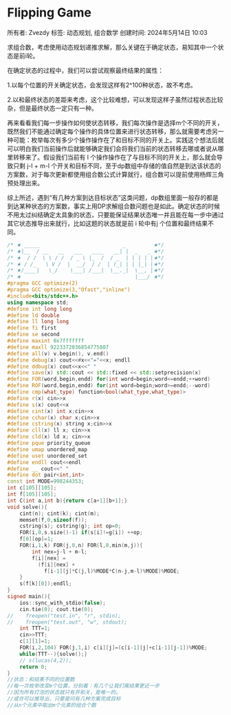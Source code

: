 # Flipping Game

所有者: Zvezdy
标签: 动态规划, 组合数学
创建时间: 2024年5月14日 10:03

求组合数，考虑使用动态规划递推求解，那么关键在于确定状态，易知其中一个状态是前i轮。

在确定状态的过程中，我们可以尝试观察最终结果的属性：

1.以每个位置的开关确定状态，会发现这样有2^100种状态，故不考虑。

2.以和最终状态的差距来考虑，这个比较难想，可以发现这样子虽然过程状态比较杂，但是最终状态一定只有一种。

再来看看我们每一步操作如何使状态转移，我们每次操作是选择m个不同的开关，既然我们不能通过确定每个操作的具体位置来进行状态转移，那么就需要考虑另一种可能：枚举每次有多少个操作操作在了和目标不同的开关上。实践这个想法后就可以明白我们当前操作后就能够确定我们会将我们当前的状态转移去哪或者说从哪里转移来了。假设我们当前有 l 个操作操作在了与目标不同的开关上，那么就会导致只剩 j-l + m-l 个开关和目标不同，至于dp数组中存储的值自然是到达该状态的方案数，对于每次更新都使用组合数公式计算就行，组合数可以提前使用杨辉三角预处理出来。

综上所述，遇到“有几种方案到达目标状态”这类问题，dp数组里面一般存的都是到达某种状态的方案数，事实上用DP求解组合数问题也是如此。确定状态的时候不用太过纠结确定太具象的状态，只要能保证结果状态唯一并且能在每一步中通过其它状态推导出来就行，比如这题的状态就是前 i 轮中有j 个位置和最终结果不同。

```cpp
/* ★ _____                           _         ★*/
/* ★|__  / __   __   ___   ____   __| |  _   _ ★*/
/* ★  / /  \ \ / /  / _ \ |_  /  / _  | | | | |★*/
/* ★ / /_   \ V /  |  __/  / /  | (_| | | |_| |★*/
/* ★/____|   \_/    \___| /___|  \__._|  \__, |★*/
/* ★                                     |___/ ★*/
#pragma GCC optimize(2)
#pragma GCC optimize(3,"Ofast","inline")
#include<bits/stdc++.h>
using namespace std;
#define int long long
#define ld double
#define ll long long
#define fi first
#define se second
#define maxint 0x7fffffff
#define maxll 9223372036854775807
#define all(v) v.begin(), v.end()
#define debug(x) cout<<#x<<"="<<x; endll
#define ddbug(x) cout<<x<<" "
#define save(x) std::cout << std::fixed << std::setprecision(x)
#define FOR(word,begin,endd) for(int word=begin;word<=endd;++word)
#define ROF(word,begin,endd) for(int word=begin;word>=endd;--word)
#define cmp(what_type) function<bool(what_type,what_type)>
#define r(x) cin>>x
#define s(x) cout<<x
#define cint(x) int x;cin>>x
#define cchar(x) char x;cin>>x
#define cstring(x) string x;cin>>x
#define cll(x) ll x; cin>>x
#define cld(x) ld x; cin>>x
#define pque priority_queue
#define umap unordered_map
#define uset unordered_set
#define endll cout<<endl
#define __ cout<<" "
#define dot pair<int,int>
const int MODE=998244353;
int c[105][105];
int f[105][105];
int C(int a,int b){return c[a+1][b+1];}
void solve(){
    cint(n); cint(k); cint(m);
    memset(f,0,sizeof(f));
    cstring(s); cstring(g); int op=0;
    FOR(i,0,s.size()-1) if(s[i]!=g[i]) ++op;
    f[0][op]=1;
    FOR(i,1,k) FOR(j,0,n) FOR(l,0,min(m,j)){
        int nex=j-l + m-l;
        f[i][nex] =
          (f[i][nex] +
            f[i-1][j]*C(j,l)%MODE*C(n-j,m-l)%MODE)%MODE;
    }
    s(f[k][0]);endll;
}
signed main(){
    ios::sync_with_stdio(false);
    cin.tie(0); cout.tie(0);
//    freopen("test.in", "r", stdin);
//    freopen("test.out", "w", stdout);
    int TTT=1; 
    cin>>TTT;
    c[1][1]=1;
    FOR(i,2,104) FOR(j,1,i) c[i][j]=(c[i-1][j]+c[i-1][j-1])%MODE;
    while(TTT--){solve();}
    // s(lucas(4,2));
    return 0;
}
//状态：和结果不同的位置数
//每一次枚举改变m个位置，分别看：有几个让我们离结果更近一步
//因为所有灯泡的状态就只有开和关，是唯一的。
//或许可以推导出，只要是问有几种方案完成目标
//从n个元素中取出m个元素的组合个数
```
